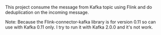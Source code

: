 
This project consume the message from Kafka topic using Flink and do deduplication on the incoming message.

Note: Because the Flink-connector-kafka library is for version 0.11 so can use with Kafka 0.11 only. I try to run it with Kafka 2.0.0 and it's not work.
